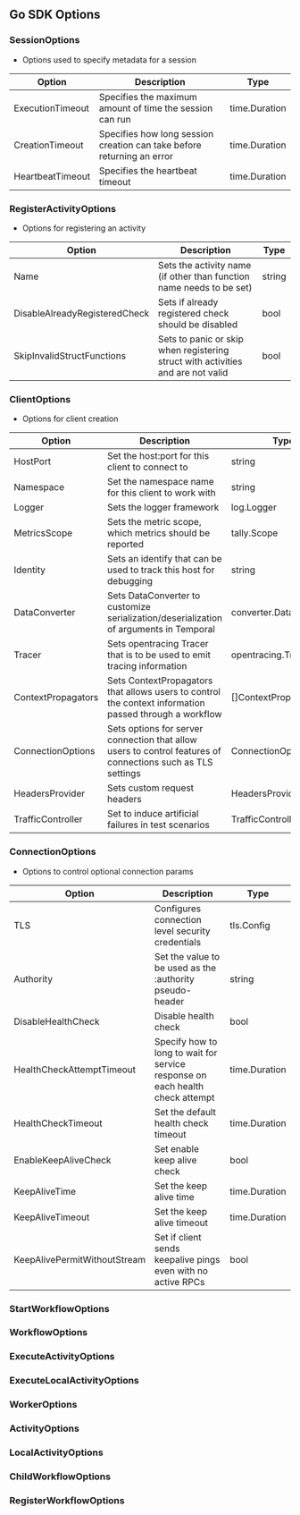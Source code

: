 ## Go SDK Options

### SessionOptions

* Options used to specify metadata for a session

| Option | Description | Type |
| --- | --- | --- |
| ExecutionTimeout | Specifies the maximum amount of time the session can run | time.Duration |
| CreationTimeout | Specifies how long session creation can take before returning an error | time.Duration |
| HeartbeatTimeout | Specifies the heartbeat timeout | time.Duration |

### RegisterActivityOptions

* Options for registering an activity

| Option | Description | Type |
| --- | --- | --- |
| Name | Sets the activity name (if other than function name needs to be set) | string |
| DisableAlreadyRegisteredCheck | Sets if already registered check should be disabled | bool |
| SkipInvalidStructFunctions | Sets to panic or skip when registering struct with activities and are not valid | bool |

### ClientOptions

* Options for client creation

| Option | Description | Type |
| --- | --- | --- |
| HostPort | Set the host:port for this client to connect to | string |
| Namespace | Set the namespace name for this client to work with | string |
| Logger | Sets the logger framework | log.Logger |
| MetricsScope | Sets the metric scope, which metrics should be reported | tally.Scope |
| Identity | Sets an identify that can be used to track this host for debugging | string |
| DataConverter | Sets DataConverter to customize serialization/deserialization of arguments in Temporal | converter.DataConverter |
| Tracer | Sets opentracing Tracer that is to be used to emit tracing information | opentracing.Tracer |
| ContextPropagators | Sets ContextPropagators that allows users to control the context information passed through a workflow | []ContextPropagator |
| ConnectionOptions | Sets options for server connection that allow users to control features of connections such as TLS settings | ConnectionOptions |
| HeadersProvider | Sets custom request headers | HeadersProvider |
| TrafficController | Set to induce artificial failures in test scenarios | TrafficController |

### ConnectionOptions

* Options to control optional connection params

| Option | Description | Type |
| --- | --- | --- |
| TLS | Configures connection level security credentials | tls.Config |
| Authority | Set the value to be used as the :authority pseudo-header | string |
| DisableHealthCheck | Disable health check | bool |
| HealthCheckAttemptTimeout | Specify how to long to wait for service response on each health check attempt | time.Duration |
| HealthCheckTimeout | Set the default health check timeout | time.Duration |
| EnableKeepAliveCheck | Set enable keep alive check | bool |
| KeepAliveTime | Set the keep alive time | time.Duration |
| KeepAliveTimeout | Set the keep alive timeout | time.Duration |
| KeepAlivePermitWithoutStream | Set if client sends keepalive pings even with no active RPCs | bool |

### StartWorkflowOptions

### WorkflowOptions

### ExecuteActivityOptions

### ExecuteLocalActivityOptions

### WorkerOptions

### ActivityOptions

### LocalActivityOptions

### ChildWorkflowOptions

### RegisterWorkflowOptions

